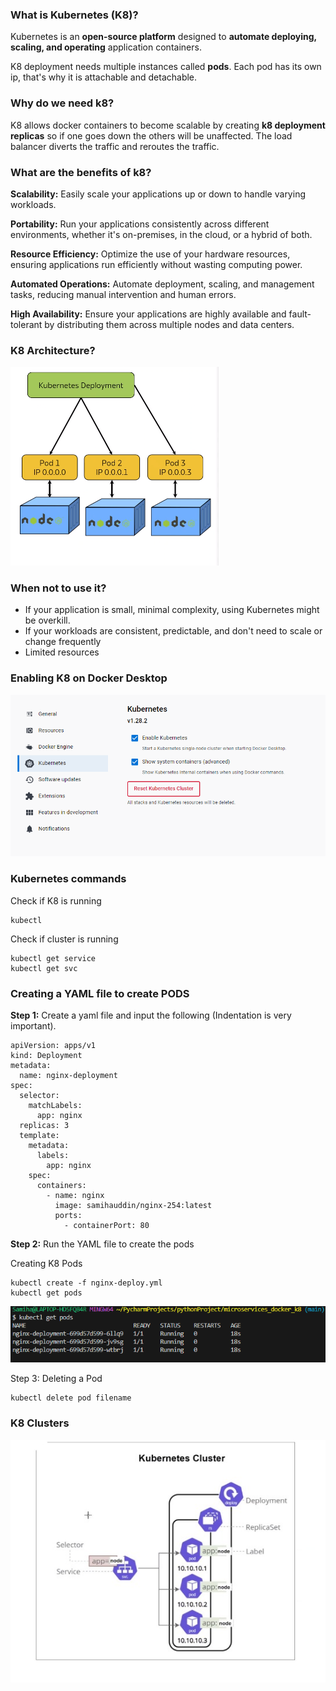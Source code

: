 ### What is Kubernetes (K8)?

Kubernetes is an **open-source platform** designed to **automate deploying, scaling, and operating** application containers. 

K8 deployment needs multiple instances called **pods**. Each pod has its own ip, that's why it is attachable and detachable.

### Why do we need k8?

K8 allows docker containers to become scalable by creating **k8 deployment replicas** so if one goes down the others will be unaffected. The load balancer diverts the traffic and reroutes the traffic.

### What are the benefits of k8?

**Scalability:** Easily scale your applications up or down to handle varying workloads.

**Portability:** Run your applications consistently across different environments, whether it's on-premises, in the cloud, or a hybrid of both.

**Resource Efficiency:** Optimize the use of your hardware resources, ensuring applications run efficiently without wasting computing power.

**Automated Operations:** Automate deployment, scaling, and management tasks, reducing manual intervention and human errors.

**High Availability:** Ensure your applications are highly available and fault-tolerant by distributing them across multiple nodes and data centers.

### K8 Architecture?

![alt txt](Images/p1.png)

### When not to use it?
- If your application is small, minimal complexity, using Kubernetes might be overkill.
- If your workloads are consistent, predictable, and don't need to scale or change frequently
- Limited resources

### Enabling K8 on Docker Desktop

![alt txt](Images/k8.png)

### Kubernetes commands 

Check if K8 is running 
```
kubectl
```
Check if cluster is running
```
kubectl get service
kubectl get svc
```
### Creating a YAML file to create PODS
**Step 1:** Create a yaml file and input the following (Indentation is very important).
```
apiVersion: apps/v1
kind: Deployment
metadata:
  name: nginx-deployment
spec:
  selector:
    matchLabels:
      app: nginx
  replicas: 3
  template:
    metadata:
      labels:
        app: nginx
    spec:
      containers:
        - name: nginx
          image: samihauddin/nginx-254:latest
          ports:
            - containerPort: 80
```
**Step 2:** Run the YAML file to create the pods <br>

Creating K8 Pods
```
kubectl create -f nginx-deploy.yml
kubectl get pods
```
![alt txt](Images/pods.png)

Step 3: Deleting a Pod
```
kubectl delete pod filename
```

### K8 Clusters

![alt txt](Images/kc.png)